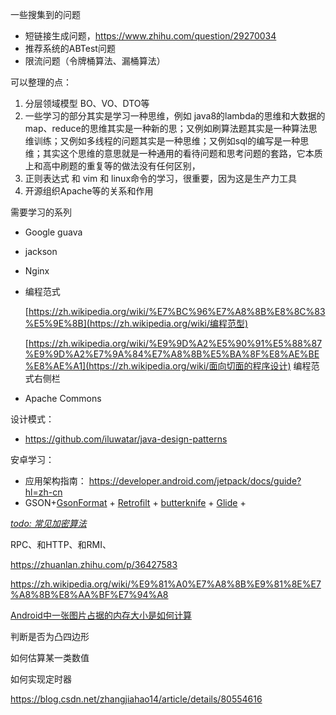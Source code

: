 一些搜集到的问题

- 短链接生成问题，https://www.zhihu.com/question/29270034
- 推荐系统的ABTest问题
- 限流问题（令牌桶算法、漏桶算法）



可以整理的点：

1. 分层领域模型 BO、VO、DTO等
2. 一些学习的部分其实是学习一种思维，例如 java8的lambda的思维和大数据的map、reduce的思维其实是一种新的思；又例如刷算法题其实是一种算法思维训练；又例如多线程的问题其实是一种思维；又例如sql的编写是一种思维；其实这个思维的意思就是一种通用的看待问题和思考问题的套路，它本质上和高中刷题的重复等的做法没有任何区别，
3. 正则表达式 和 vim  和 linux命令的学习，很重要，因为这是生产力工具
4. 开源组织Apache等的关系和作用



需要学习的系列

- Google guava

- jackson

- Nginx

- 编程范式

  [https://zh.wikipedia.org/wiki/%E7%BC%96%E7%A8%8B%E8%8C%83%E5%9E%8B](https://zh.wikipedia.org/wiki/编程范型)

  [https://zh.wikipedia.org/wiki/%E9%9D%A2%E5%90%91%E5%88%87%E9%9D%A2%E7%9A%84%E7%A8%8B%E5%BA%8F%E8%AE%BE%E8%AE%A1](https://zh.wikipedia.org/wiki/面向切面的程序设计) 编程范式右侧栏

- Apache Commons



设计模式：

- https://github.com/iluwatar/java-design-patterns



安卓学习：

- 应用架构指南： https://developer.android.com/jetpack/docs/guide?hl=zh-cn
- GSON+[GsonFormat](https://github.com/zzz40500/GsonFormat) + [Retrofilt](https://github.com/square/retrofit) + [butterknife](https://github.com/avast/android-butterknife-zelezny) + [Glide](https://muyangmin.github.io/glide-docs-cn/doc/getting-started.html) +





<u>*todo: 常见加密算法*</u>



RPC、和HTTP、和RMI、

https://zhuanlan.zhihu.com/p/36427583

https://zh.wikipedia.org/wiki/%E9%81%A0%E7%A8%8B%E9%81%8E%E7%A8%8B%E8%AA%BF%E7%94%A8



[Android中一张图片占据的内存大小是如何计算](https://juejin.im/post/6844903693230276616)



判断是否为凸四边形



如何估算某一类数值



如何实现定时器



https://blog.csdn.net/zhangjiahao14/article/details/80554616
